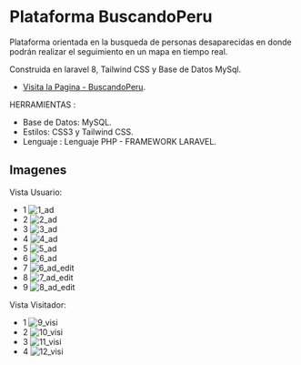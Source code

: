 # Plataforma BuscandoPeru

Plataforma orientada en la busqueda de personas desaparecidas en donde podrán realizar el seguimiento en un mapa en tiempo real.

Construida en laravel 8, Tailwind CSS y Base de Datos MySql.

- [Visita la Pagina - BuscandoPeru](https://buscandoperu.familc.com/).

HERRAMIENTAS :
- Base de Datos: MySQL.
- Estilos: CSS3 y Tailwind CSS.
- Lenguaje : Lenguaje PHP - FRAMEWORK LARAVEL.

## Imagenes
Vista Usuario:
- 1
![1_ad](https://github.com/eduardo9753/Laravel-BuscandoPeru/assets/68178186/77d17b0f-6e41-4018-bde7-994e722b3baa)
- 2
![2_ad](https://github.com/eduardo9753/Laravel-BuscandoPeru/assets/68178186/cd15202f-bc66-44ff-9721-9ef293bbd8bd)
- 3
![3_ad](https://github.com/eduardo9753/Laravel-BuscandoPeru/assets/68178186/8f708538-c130-4959-8e93-181da0a71b94)
- 4
![4_ad](https://github.com/eduardo9753/Laravel-BuscandoPeru/assets/68178186/3b770e6c-875c-49ff-9ed2-38698957526c)
- 5
![5_ad](https://github.com/eduardo9753/Laravel-BuscandoPeru/assets/68178186/c204ceae-8f0e-4e40-b49a-780d928f2552)
- 6
![6_ad](https://github.com/eduardo9753/Laravel-BuscandoPeru/assets/68178186/da9067da-7ceb-47e9-ba10-20d436801c09)
- 7
![6_ad_edit](https://github.com/eduardo9753/Laravel-BuscandoPeru/assets/68178186/ef3fad4a-a812-4a3d-a450-fc284dfd92f1)
- 8
![7_ad_edit](https://github.com/eduardo9753/Laravel-BuscandoPeru/assets/68178186/ca1017df-502b-4e65-abf8-df49ba706c8a)
- 9
![8_ad_edit](https://github.com/eduardo9753/Laravel-BuscandoPeru/assets/68178186/f025bfd5-097e-4728-9253-98f1293f6299)


Vista Visitador:
- 1
![9_visi](https://github.com/eduardo9753/Laravel-BuscandoPeru/assets/68178186/c142bc83-436d-44bf-9a3c-f0d53b9c55f7)
- 2
![10_visi](https://github.com/eduardo9753/Laravel-BuscandoPeru/assets/68178186/391d1afe-3a61-4474-a837-9394bcc81ffb)
- 3
![11_visi](https://github.com/eduardo9753/Laravel-BuscandoPeru/assets/68178186/e16b3dcd-d93d-46e8-a46b-9c75050e4783)
- 4
![12_visi](https://github.com/eduardo9753/Laravel-BuscandoPeru/assets/68178186/3b6f435e-b1fb-4eb4-b25a-a8e0e1c789a5)

